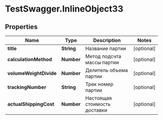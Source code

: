 # TestSwagger.InlineObject33

## Properties

Name | Type | Description | Notes
------------ | ------------- | ------------- | -------------
**title** | **String** | Название партии | [optional] 
**calculationMethod** | **Number** | Метод подсчта массы партии | [optional] 
**volumeWeightDivide** | **Number** | Делитель объема партии | [optional] 
**trackingNumber** | **String** | Трек номер партии | [optional] 
**actualShippingCost** | **Number** | Настоящая стоимость доставки | [optional] 


